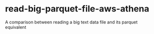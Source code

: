 # read-big-parquet-file-aws-athena
A comparison between reading a big text data file and its parquet equivalent
